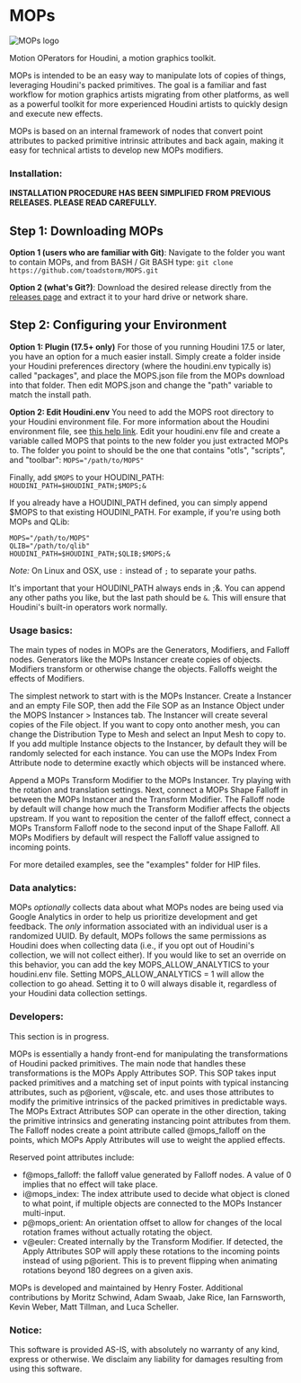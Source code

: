 MOPs
======

![MOPs logo](https://github.com/toadstorm/MOPS/blob/master/mops_logo_01.png)

Motion OPerators for Houdini, a motion graphics toolkit.

MOPs is intended to be an easy way to manipulate lots of copies of things, leveraging Houdini's packed primitives. The goal is a familiar and fast workflow for motion graphics artists migrating from other platforms, as well as a powerful toolkit for more experienced Houdini artists to quickly design and execute new effects.

MOPs is based on an internal framework of nodes that convert point attributes to packed primitive intrinsic attributes and back again, making it easy for technical artists to develop new MOPs modifiers.

### Installation:

**INSTALLATION PROCEDURE HAS BEEN SIMPLIFIED FROM PREVIOUS RELEASES. PLEASE READ CAREFULLY.**

## Step 1: Downloading MOPs
**Option 1 (users who are familiar with Git)**:
Navigate to the folder you want to contain MOPs, and from BASH / Git BASH type:
`git clone https://github.com/toadstorm/MOPS.git`

**Option 2 (what's Git?)**:
Download the desired release directly from the [releases page](https://github.com/toadstorm/MOPS/releases) and extract it to your hard drive or network share.

## Step 2: Configuring your Environment

**Option 1: Plugin (17.5+ only)**
For those of you running Houdini 17.5 or later, you have an option for a much easier install. 
Simply create a folder inside your Houdini preferences directory (where the houdini.env typically is) called "packages", and place the MOPS.json file from the MOPs download into that folder. Then edit MOPS.json and change the "path" variable to match the install path.

**Option 2: Edit Houdini.env**
You need to add the MOPS root directory to your Houdini environment file. For more information about the Houdini environment file, see [this help link](https://www.sidefx.com/docs/houdini/basics/config_env.html#setting-environment-variables).
Edit your houdini.env file and create a variable called MOPS that points to the new folder you just extracted MOPs to. The folder you point to should be the one that contains "otls", "scripts", and "toolbar":
`MOPS="/path/to/MOPS"`

Finally, add `$MOPS` to your HOUDINI_PATH:
`HOUDINI_PATH=$HOUDINI_PATH;$MOPS;&`

If you already have a HOUDINI_PATH defined, you can simply append $MOPS to that existing HOUDINI_PATH. For example, if you're using both MOPs and QLib:

```
MOPS="/path/to/MOPS"
QLIB="/path/to/qlib"
HOUDINI_PATH=$HOUDINI_PATH;$QLIB;$MOPS;&
```

*Note:* On Linux and OSX, use `:` instead of `;` to separate your paths. 

It's important that your HOUDINI_PATH always ends in ;&. You can append any other paths you like,
but the last path should be `&`. This will ensure that Houdini's built-in operators work normally.

### Usage basics:

The main types of nodes in MOPs are the Generators, Modifiers, and Falloff nodes. Generators like the MOPs Instancer create copies of objects. Modifiers transform or otherwise change the objects. Falloffs weight the effects of Modifiers.

The simplest network to start with is the MOPs Instancer. Create a Instancer and an empty File SOP, then add the File SOP as an Instance Object under the MOPS Instancer > Instances tab. The Instancer will create several copies of the File object. If you want to copy onto another mesh, you can change the Distribution Type to Mesh and select an Input Mesh to copy to. If you add multiple Instance objects to the Instancer, by default they will be randomly selected for each instance. You can use the MOPs Index From Attribute node to determine exactly which objects will be instanced where.

Append a MOPs Transform Modifier to the MOPs Instancer. Try playing with the rotation and translation settings. Next, connect a MOPs Shape Falloff in between the MOPs Instancer and the Transform Modifier. The Falloff node by default will change how much the Transform Modifier affects the objects upstream. If you want to reposition the center of the falloff effect, connect a MOPs Transform Falloff node to the second input of the Shape Falloff. All MOPs Modifiers by default will respect the Falloff value assigned to incoming points. 

For more detailed examples, see the "examples" folder for HIP files.

### Data analytics:

MOPs *optionally* collects data about what MOPs nodes are being used via Google Analytics in order to help us prioritize development and get feedback. The *only* information associated with an individual user is a randomized UUID. By default, MOPs follows the same permissions as Houdini does when collecting data (i.e., if you opt out of Houdini's collection, we will not collect either). If you would like to set an override on this behavior, you can add the key MOPS_ALLOW_ANALYTICS to your houdini.env file. Setting MOPS_ALLOW_ANALYTICS = 1 will allow the collection to go ahead. Setting it to 0 will always disable it, regardless of your Houdini data collection settings.

### Developers:
This section is in progress.

MOPs is essentially a handy front-end for manipulating the transformations of Houdini packed primitives. The main node that handles these transformations is the MOPs Apply Attributes SOP. This SOP takes input packed primitives and a matching set of input points with typical instancing attributes, such as p@orient, v@scale, etc. and uses those attributes to modify the primitive intrinsics of the packed primitives in predictable ways. The MOPs Extract Attributes SOP can operate in the other direction, taking the primitive intrinsics and generating instancing point attributes from them. The Falloff nodes create a point attribute called @mops_falloff on the points, which MOPs Apply Attributes will use to weight the applied effects.

Reserved point attributes include:
* f@mops_falloff: the falloff value generated by Falloff nodes. A value of 0 implies that no effect will take place.
* i@mops_index: The index attribute used to decide what object is cloned to what point, if multiple objects are connected to the MOPs Instancer multi-input.
* p@mops_orient: An orientation offset to allow for changes of the local rotation frames without actually rotating the object.
* v@euler: Created internally by the Transform Modifier. If detected, the Apply Attributes SOP will apply these rotations to the incoming points instead of using p@orient. This is to prevent flipping when animating rotations beyond 180 degrees on a given axis.

MOPs is developed and maintained by Henry Foster. Additional contributions by Moritz Schwind, Adam Swaab, Jake Rice, Ian Farnsworth, Kevin Weber, Matt Tillman, and Luca Scheller. 

### Notice:
This software is provided AS-IS, with absolutely no warranty of any kind, express or otherwise. We disclaim any liability for damages resulting from using this software.
